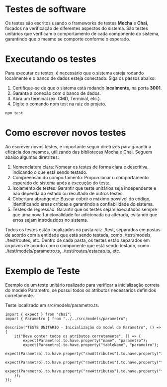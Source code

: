 # Testes de software

Os testes são escritos usando o frameworks de testes **Mocha** e **Chai**, focados na verificação de diferentes aspectos do sistema. São testes unitários que verificam o comportamento de cada componente do sistema, garantindo que o mesmo se comporte conforme o esperado. 

# Executando os testes

Para executar os testes, é necessário que o sistema esteja rodando localmente e o banco de dados esteja conectado. Siga os passos abaixo:

1. Certifique-se de que o sistema está rodando **localmente**, na porta **3001**.
2. Garanta a conexão com o banco de dados.
3. Abra um terminal (ex: CMD, Terminal, etc.).
3. Digite o comando npm test na raiz do projeto.

```
npm test
```

# Como escrever novos testes

Ao escrever novos testes, é importante seguir diretrizes para garantir a eficácia dos mesmos, utilizando das bibliotecas Mocha e Chai. Seguem abaixo algumas diretrizes:

1. Nomenclatura clara: Nomear os testes de forma clara e descritiva, indicando o que está sendo testado.
2. Compreensão do comportamento: Proporcionar o comportamento esperado do sistema após a execução do teste.
3. Isolamento de testes: Garantir que teste unitários seja independente e não dependa do estado ou resultado de outros testes.
4. Cobertura abrangente: Buscar cobrir o máximo possível do código, identificando áreas críticas e garantindo a confiabilidade do sistema.
5. Testes de regressão: Garantir que os testes sejam executados sempre que uma nova funcionalidade for adicionada ou alterada, evitando que erros sejam introduzidos no sistema.

Todos os testes estão localizados na pasta raiz ./test, separados em pastas de acordo com a entidade que está sendo testada, como ./test/models, ./test/routes, etc. Dentro de cada pasta, os testes estão separados em arquivos de acordo com o componente que está sendo testado, como ./test/models/parametro.ts, ./test/routes/estacao.ts, etc.

# Exemplo de Teste

Exemplo de um teste unitário realizado para verificar a inicialização correta do modelo Parametro, se possui todos os atributos necessários definidos corretamente.

Teste localizado em src/models/parametro.ts.

```
import { expect } from "chai";
import { Parametro } from "../../src/models/parametro";

describe("TESTE UNITÁRIO - Inicialização do model de Parametro", () => {
    it("Deve conter todos os atributos corretamente", () => {
        expect(Parametro).to.have.property("name", "parametro");
        expect(Parametro).to.have.property("tableName", "parametro");
        expect(Parametro).to.have.property("rawAttributes").to.have.property("id_parametro");
        expect(Parametro).to.have.property("rawAttributes").to.have.property("fk_estacao");
        expect(Parametro).to.have.property("rawAttributes").to.have.property("fk_tipo_parametro");
    });
});
```